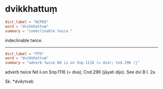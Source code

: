 # dvikkhattuṃ

``` toml
dict_label = "NCPED"
word = "dvikkhattuṃ"
summary = "indeclinable twice."
```

indeclinable twice.

--------------------

``` toml
dict_label = "PTS"
word = "dvikkhattuṃ"
summary = "adverb twice Nd ii.on Snp.1116 (= dva); Cnd.296 (j"
```

adverb twice Nd ii.on Snp.1116 (= dva); Cnd.296 (jāyati dijo). See dvi B I. 2a

Sk. \*dvikṛtvaḥ


